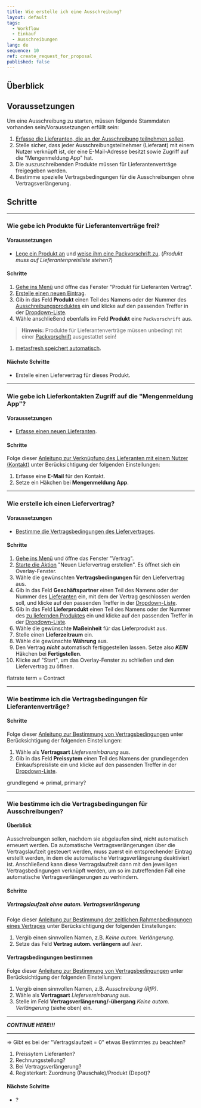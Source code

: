 ```yaml
---
title: Wie erstelle ich eine Ausschreibung?
layout: default
tags:
  - Workflow
  - Einkauf
  - Ausschreibungen
lang: de
sequence: 10
ref: create_request_for_proposal
published: false
---
```


## Überblick


## Voraussetzungen
Um eine Ausschreibung zu starten, müssen folgende Stammdaten vorhanden sein/Voraussetzungen erfüllt sein:
1. [Erfasse die Lieferanten, die an der Ausschreibung teilnehmen sollen](Neuer_Geschaeftspartner_Lieferant).
1. Stelle sicher, dass jeder Ausschreibungsteilnehmer (Lieferant) mit einem Nutzer verknüpft ist, der eine E-Mail-Adresse besitzt sowie Zugriff auf die "Mengenmeldung App" hat.
1. Die auszuschreibenden Produkte müssen für Lieferantenverträge freigegeben werden.
1. Bestimme spezielle Vertragsbedingungen für die Ausschreibungen ohne Vertragsverlängerung.

## Schritte


---

### Wie gebe ich Produkte für Lieferantenverträge frei?

#### Voraussetzungen
- [Lege ein Produkt an](NeuesProdukt) und [weise ihm eine Packvorschrift zu](CU-TU_Zuordnung). (*Produkt muss auf Lieferantenpreisliste stehen?*)

#### Schritte
1. [Gehe ins Menü](Menu) und öffne das Fenster "Produkt für Lieferanten Vertrag".
1. [Erstelle einen neuen Eintrag](Neuer_Datensatz_Fenster_Webui).
1. Gib in das Feld **Produkt** einen Teil des Namens oder der Nummer des [Ausschreibungsproduktes](NeuesProdukt) ein und klicke auf den passenden Treffer in der <a href="Keyboard_Shortcuts_Liste#dropdown" title="Dynamisches Suchfeld (Autocomplete)">Dropdown-Liste</a>.
1. Wähle anschließend ebenfalls im Feld **Produkt** eine `Packvorschrift` aus.
 >**Hinweis:** Produkte für Lieferantenverträge müssen unbedingt mit einer [Packvorschrift](CU-TU_Zuordnung) ausgestattet sein!

1. [metasfresh speichert automatisch](Speicheranzeige).

#### Nächste Schritte
- Erstelle einen Liefervertrag für dieses Produkt.

---

### Wie gebe ich Lieferkontakten Zugriff auf die "Mengenmeldung App"?

#### Voraussetzungen
- [Erfasse einen neuen Lieferanten](Neuer_Geschaeftspartner_Lieferant).

#### Schritte
Folge dieser [Anleitung zur Verknüpfung des Lieferanten mit einem Nutzer (Kontakt)](GPartner_Nutzer_hinzufuegen) unter Berücksichtigung der folgenden Einstellungen:
1. Erfasse eine **E-Mail** für den Kontakt.
1. Setze ein Häkchen bei **Mengenmeldung App**.



---

### Wie erstelle ich einen Liefervertrag?

#### Voraussetzungen
- [Bestimme die Vertragsbedingungen des Liefervertrages]().

#### Schritte
1. [Gehe ins Menü](Menu) und öffne das Fenster "Vertrag".
1. [Starte die Aktion](AktionStarten#aktionsmenue) "Neuen Liefervertrag erstellen". Es öffnet sich ein Overlay-Fenster.
1. Wähle die gewünschten **Vertragsbedingungen** für den Liefervertrag aus.
1. Gib in das Feld **Geschäftspartner** einen Teil des Namens oder der Nummer des [Lieferanten](Neuer_Geschaeftspartner_Lieferant) ein, mit dem der Vertrag geschlossen werden soll, und klicke auf den passenden Treffer in der <a href="Keyboard_Shortcuts_Liste#dropdown" title="Dynamisches Suchfeld (Autocomplete)">Dropdown-Liste</a>.
1. Gib in das Feld **Lieferprodukt** einen Teil des Namens oder der Nummer des [zu liefernden Produktes]() ein und klicke auf den passenden Treffer in der <a href="Keyboard_Shortcuts_Liste#dropdown" title="Dynamisches Suchfeld (Autocomplete)">Dropdown-Liste</a>.
1. Wähle die gewünschte **Maßeinheit** für das Lieferprodukt aus.
1. Stelle einen **Lieferzeitraum** ein.
1. Wähle die gewünschte **Währung** aus.
1. Den Vertrag ***nicht*** automatisch fertiggestellen lassen. Setze also ***KEIN*** Häkchen bei **Fertigstellen**.
1. Klicke auf "Start", um das Overlay-Fenster zu schließen und den Liefervertrag zu öffnen.



flatrate term = Contract

---

### Wie bestimme ich die Vertragsbedingungen für Lieferantenverträge?

#### Schritte
Folge dieser [Anleitung zur Bestimmung von Vertragsbedingungen](Vertragsbedingungen_definieren) unter Berücksichtigung der folgenden Einstellungen:
1. Wähle als **Vertragsart** *Liefervereinbarung* aus.
1. Gib in das Feld **Preissytem** einen Teil des Namens der grundlegenden Einkaufspreisliste ein und klicke auf den passenden Treffer in der <a href="Keyboard_Shortcuts_Liste#dropdown" title="Dynamisches Suchfeld (Autocomplete)">Dropdown-Liste</a>.



grundlegend => primal, primary?

---


### Wie bestimme ich die Vertragsbedingungen für Ausschreibungen?

#### Überblick
Ausschreibungen sollen, nachdem sie abgelaufen sind, nicht automatisch erneuert werden. Da automatische Vertragsverlängerungen über die Vertragslaufzeit gesteuert werden, muss zuerst ein entsprechender Eintrag erstellt werden, in dem die automatische Vertragsverlängerung deaktiviert ist. Anschließend kann diese Vertragslaufzeit dann mit den jeweiligen Vertragsbedingungen verknüpft werden, um so im zutreffenden Fall eine automatische Vertragsverlängerungen zu verhindern.

#### Schritte

##### Vertragslaufzeit ohne autom. Vertragsverlängerung
Folge dieser [Anleitung zur Bestimmung der zeitlichen Rahmenbedingungen eines Vertrages](Vertragslaufzeit_definieren) unter Berücksichtigung der folgenden Einstellungen:
1. Vergib einen sinnvollen Namen, z.B. *Keine autom. Verlängerung*.
1. Setze das Feld **Vertrag autom. verlängern** auf *leer*.

#### Vertragsbedingungen bestimmen
Folge dieser [Anleitung zur Bestimmung von Vertragsbedingungen](Vertragsbedingungen_definieren) unter Berücksichtigung der folgenden Einstellungen:
1. Vergib einen sinnvollen Namen, z.B. *Ausschreibung (RfP)*.
1. Wähle als **Vertragsart** *Liefervereinbarung* aus.
1. Stelle im Feld **Vertragsverlängerung/-übergang** *Keine autom. Verlängerung* (siehe oben) ein.


---

***CONTINUE HERE!!!***

---

   => Gibt es bei der "Vertragslaufzeit = 0" etwas Bestimmtes zu beachten?

1. Preissytem Lieferanten?
1. Rechnungsstellung?
1. Bei Vertragsverlängerung?
1. Registerkart: Zuordnung (Pauschale)/Produkt (Depot)?

#### Nächste Schritte
- ?
